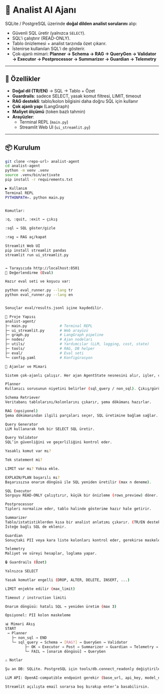 # 🤖 Analist AI Ajanı

SQLite / PostgreSQL üzerinde **doğal dilden analist sorularını** alıp:
- Güvenli SQL üretir (yalnızca `SELECT`).
- SQL'i çalıştırır (READ-ONLY).
- Tablo önizlemesi + analist tarzında özet çıkarır.
- İstenirse kullanılan SQL’i de gösterir.
- Çok-ajanlı mimari: **Planner → Schema → RAG → QueryGen → Validator → Executor → Postprocessor → Summarizer → Guardian → Telemetry**

---

## 🚀 Özellikler
- **Doğal dil (TR/EN)** → SQL → Tablo + Özet
- **Guardrails**: sadece SELECT, yasak komut filtresi, LIMIT, timeout
- **RAG destekli**: tablo/kolon bilgisini daha doğru SQL için kullanır
- **Çok ajanlı yapı** (LangGraph)
- **Maliyet ölçümü** (token bazlı tahmin)
- **Arayüzler**:
  - Terminal REPL (`main.py`)
  - Streamlit Web UI (`ui_streamlit.py`)

---

## 📦 Kurulum
```bash
git clone <repo-url> analist-agent
cd analist-agent
python -m venv .venv
source .venv/bin/activate
pip install -r requirements.txt

▶️ Kullanım
Terminal REPL
PYTHONPATH=. python main.py


Komutlar:

:q, :quit, :exit → çıkış

:sql → SQL göster/gizle

:rag → RAG aç/kapat

Streamlit Web UI
pip install streamlit pandas
streamlit run ui_streamlit.py


→ Tarayıcıda http://localhost:8501
🧪 Değerlendirme (Eval)

Hazır eval seti ve koşucu var:

python eval_runner.py --lang tr
python eval_runner.py --lang en


Sonuçlar eval/results.jsonl içine kaydedilir.

📂 Proje Yapısı
analist-agent/
├─ main.py               # Terminal REPL
├─ ui_streamlit.py       # Web arayüzü
├─ graph.py              # LangGraph pipeline
├─ nodes/                # Ajan nodeları
├─ utils/                # Yardımcılar (LLM, logging, cost, state)
├─ tools/                # RAG, DB helper
├─ eval/                 # Eval seti
└─ config.yaml           # Konfigürasyon

🧩 Ajanlar ve Mimari

Sistem çok-ajanlı çalışır. Her ajan AgentState nesnesini alır, işler, çıktıyı bir sonrakine aktarır.

Planner
Kullanıcı sorusunun niyetini belirler (sql_query / non_sql). Çıkış/gürültü sorularını hemen sonlandırır. Gerekirse RAG kullanımını tetikler.

Schema Retriever
Veritabanı tablolarını/kolonlarını çıkarır, şema dökümanı hazırlar.

RAG (opsiyonel)
Şema dökümanından ilgili parçaları seçer, SQL üretimine bağlam sağlar.

Query Generator
LLM kullanarak tek bir SELECT SQL üretir.

Query Validator
SQL’in güvenliğini ve geçerliliğini kontrol eder.

Yasaklı komut var mı?

Tek statement mi?

LIMIT var mı? Yoksa ekle.

EXPLAIN/PLAN başarılı mı?
Başarısızsa onarım döngüsü ile SQL yeniden üretilir (max n deneme).

SQL Executor
Sorguyu READ-ONLY çalıştırır, küçük bir önizleme (rows_preview) döner.

Postprocessor
Tipleri normalize eder, tablo halinde gösterime hazır hale getirir.

Summarizer
Tablo/istatistiklerden kısa bir analist anlatımı çıkarır. (TR/EN desteklenebilir).
İsteğe bağlı SQL de eklenir.

Guardian
Sonuçtaki PII veya kara liste kolonları kontrol eder, gerekirse maskeler.

Telemetry
Maliyet ve süreyi hesaplar, loglama yapar.

🔒 Guardrails (Özet)

Yalnızca SELECT

Yasak komutlar engelli (DROP, ALTER, DELETE, INSERT, ...)

LIMIT enjekte edilir (max_limit)

Timeout / instruction limiti

Onarım döngüsü: hatalı SQL → yeniden üretim (max 3)

Opsiyonel: PII kolon maskeleme

📊 Mimari Akış
START
 → Planner
   ├─ non_sql → END
   └─ sql_query → Schema → [RAG?] → QueryGen → Validator
         ├─ OK → Executor → Post → Summarizer → Guardian → Telemetry → END
         └─ FAIL → [onarım döngüsü] → QueryGen

⚠️ Notlar

Şu an DB: SQLite. PostgreSQL için tools/db.connect_readonly değiştirilebilir.

LLM API: OpenAI-compatible endpoint gerekir (base_url, api_key, model_name).

Streamlit açılışta email sorarsa boş bırakıp enter’a basabilirsin.

